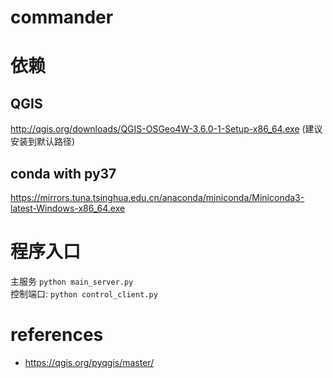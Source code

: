 # commander

# 依赖
## QGIS
http://qgis.org/downloads/QGIS-OSGeo4W-3.6.0-1-Setup-x86_64.exe (建议安装到默认路径)  
## conda with py37
https://mirrors.tuna.tsinghua.edu.cn/anaconda/miniconda/Miniconda3-latest-Windows-x86_64.exe  

# 程序入口
主服务
```python main_server.py```  
控制端口:
```python control_client.py```  

# references
- https://qgis.org/pyqgis/master/
